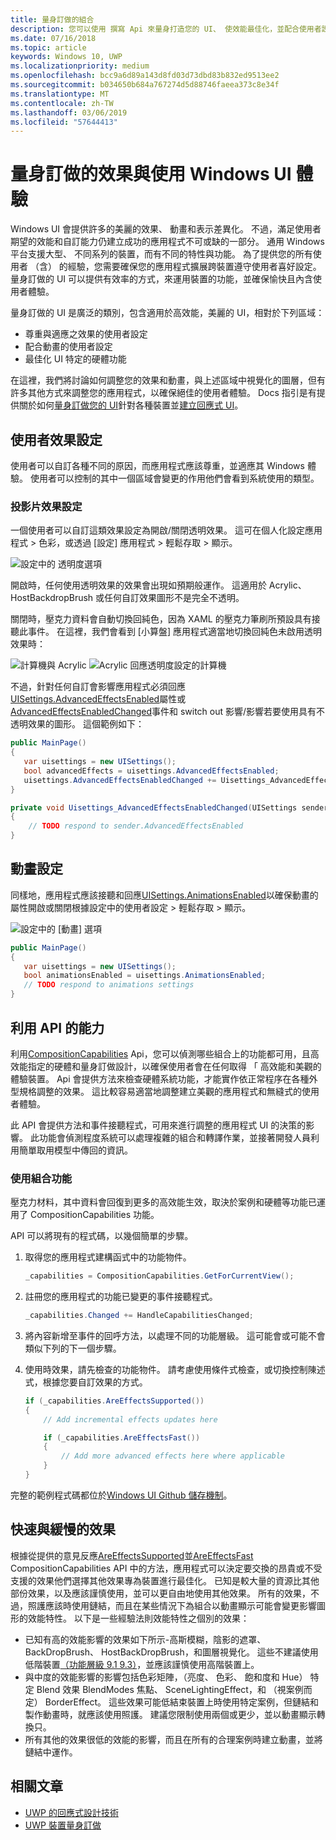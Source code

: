 ```yaml
---
title: 量身訂做的組合
description: 您可以使用 撰寫 Api 來量身打造您的 UI、 使效能最佳化，並配合使用者設定和裝置特性。
ms.date: 07/16/2018
ms.topic: article
keywords: Windows 10, UWP
ms.localizationpriority: medium
ms.openlocfilehash: bcc9a6d89a143d8fd03d73dbd83b832ed9513ee2
ms.sourcegitcommit: b034650b684a767274d5d88746faeea373c8e34f
ms.translationtype: MT
ms.contentlocale: zh-TW
ms.lasthandoff: 03/06/2019
ms.locfileid: "57644413"
---
```

# <a name="tailoring-effects--experiences-using-windows-ui"></a>量身訂做的效果與使用 Windows UI 體驗

Windows UI 會提供許多的美麗的效果、 動畫和表示差異化。 不過，滿足使用者期望的效能和自訂能力仍建立成功的應用程式不可或缺的一部分。 通用 Windows 平台支援大型、 不同系列的裝置，而有不同的特性與功能。 為了提供您的所有使用者 （含） 的經驗，您需要確保您的應用程式擴展跨裝置遵守使用者喜好設定。 量身訂做的 UI 可以提供有效率的方式，來運用裝置的功能，並確保愉快且內含使用者體驗。

量身訂做的 UI 是廣泛的類別，包含適用於高效能，美麗的 UI，相對於下列區域：

- 尊重與適應之效果的使用者設定
- 配合動畫的使用者設定
- 最佳化 UI 特定的硬體功能

在這裡，我們將討論如何調整您的效果和動畫，與上述區域中視覺化的圖層，但有許多其他方式來調整您的應用程式，以確保絕佳的使用者體驗。 Docs 指引是有提供關於如何[量身訂做您的 UI](/windows/uwp/design/layout/screen-sizes-and-breakpoints-for-responsive-design)針對各種裝置並[建立回應式 UI](/windows/uwp/design/layout/responsive-design)。

## <a name="user-effects-settings"></a>使用者效果設定

使用者可以自訂各種不同的原因，而應用程式應該尊重，並適應其 Windows 體驗。 使用者可以控制的其中一個區域會變更的作用他們會看到系統使用的類型。

### <a name="transparency-effects-settings"></a>投影片效果設定

一個使用者可以自訂這類效果設定為開啟/關閉透明效果。 這可在個人化設定應用程式 > 色彩，或透過 [設定] 應用程式 > 輕鬆存取 > 顯示。

![設定中的 透明度選項](images/tailoring-transparency-setting.png)

開啟時，任何使用透明效果的效果會出現如預期般運作。 這適用於 Acrylic、 HostBackdropBrush 或任何自訂效果圖形不是完全不透明。

關閉時，壓克力資料會自動切換回純色，因為 XAML 的壓克力筆刷所預設具有接聽此事件。 在這裡，我們會看到 [小算盤] 應用程式適當地切換回純色未啟用透明效果時：

![計算機與 Acrylic](images/tailoring-acrylic.png)
![Acrylic 回應透明度設定的計算機](images/tailoring-acrylic-fallback.png)

不過，針對任何自訂會影響應用程式必須回應[UISettings.AdvancedEffectsEnabled](https://docs.microsoft.com/uwp/api/windows.ui.viewmanagement.uisettings.advancedeffectsenabledchanged)屬性或[AdvancedEffectsEnabledChanged](https://docs.microsoft.com/uwp/api/windows.ui.viewmanagement.uisettings.advancedeffectsenabledchanged)事件和 switch out 影響/影響若要使用具有不透明效果的圖形。 這個範例如下：

```cs
public MainPage()
{
   var uisettings = new UISettings();
   bool advancedEffects = uisettings.AdvancedEffectsEnabled;
   uisettings.AdvancedEffectsEnabledChanged += Uisettings_AdvancedEffectsEnabledChanged;
}

private void Uisettings_AdvancedEffectsEnabledChanged(UISettings sender, object args)
{
    // TODO respond to sender.AdvancedEffectsEnabled
}
```

## <a name="animations-settings"></a>動畫設定

同樣地，應用程式應該接聽和回應[UISettings.AnimationsEnabled](https://docs.microsoft.com/uwp/api/windows.ui.viewmanagement.uisettings.animationsenabled)以確保動畫的屬性開啟或關閉根據設定中的使用者設定 > 輕鬆存取 > 顯示。

![設定中的 [動畫] 選項](images/tailoring-animations-setting.png)

```cs
public MainPage()
{
   var uisettings = new UISettings();
   bool animationsEnabled = uisettings.AnimationsEnabled;
   // TODO respond to animations settings
}

```

## <a name="leveraging-the-capabilities-api"></a>利用 API 的能力

利用[CompositionCapabilities](/uwp/api/windows.ui.composition.compositioncapabilities) Api，您可以偵測哪些組合上的功能都可用，且高效能指定的硬體和量身訂做設計，以確保使用者會在任何取得 「 高效能和美觀的體驗裝置。 Api 會提供方法來檢查硬體系統功能，才能實作依正常程序在各種外型規格調整的效果。 這比較容易適當地調整建立美觀的應用程式和無縫式的使用者體驗。

此 API 會提供方法和事件接聽程式，可用來進行調整的應用程式 UI 的決策的影響。 此功能會偵測程度系統可以處理複雜的組合和轉譯作業，並接著開發人員利用簡單取用模型中傳回的資訊。

### <a name="using-composition-capabilities"></a>使用組合功能

壓克力材料，其中資料會回復到更多的高效能生效，取決於案例和硬體等功能已運用了 CompositionCapabilities 功能。

API 可以將現有的程式碼，以幾個簡單的步驟。

1. 取得您的應用程式建構函式中的功能物件。

    ```cs
    _capabilities = CompositionCapabilities.GetForCurrentView();
    ```

1. 註冊您的應用程式的功能已變更的事件接聽程式。

    ```cs
    _capabilities.Changed += HandleCapabilitiesChanged;
    ```

1. 將內容新增至事件的回呼方法，以處理不同的功能層級。 這可能會或可能不會類似下列的下一個步驟。
1. 使用時效果，請先檢查的功能物件。 請考慮使用條件式檢查，或切換控制陳述式，根據您要自訂效果的方式。

    ```cs
    if (_capabilities.AreEffectsSupported())
    {
        // Add incremental effects updates here

        if (_capabilities.AreEffectsFast())
        {
            // Add more advanced effects here where applicable
        }
    }
    ```

完整的範例程式碼都位於[Windows UI Github 儲存機制](https://github.com/Microsoft/WindowsUIDevLabs/tree/master/SampleGallery/Samples/SDK%2015063/CompCapabilities)。

## <a name="fast-vs-slow-effects"></a>快速與緩慢的效果

根據從提供的意見反應[AreEffectsSupported](/uwp/api/windows.ui.composition.compositioncapabilities.areeffectssupported)並[AreEffectsFast](/uwp/api/windows.ui.composition.compositioncapabilities.areeffectsfast) CompositionCapabilities API 中的方法，應用程式可以決定要交換的昂貴或不受支援的效果他們選擇其他效果專為裝置進行最佳化。 已知是較大量的資源比其他部份效果，以及應該謹慎使用，並可以更自由地使用其他效果。 所有的效果，不過，照護應該時使用鏈結，而且在某些情況下為組合以動畫顯示可能會變更影響圖形的效能特性。 以下是一些經驗法則效能特性之個別的效果：

- 已知有高的效能影響的效果如下所示-高斯模糊，陰影的遮罩、 BackDropBrush、 HostBackDropBrush，和圖層視覺化。 這些不建議使用低階裝置[（功能層級 9.1 9.3）](https://msdn.microsoft.com/library/windows/desktop/ff476876(v=vs.85).aspx)，並應該謹慎使用高階裝置上。
- 與中度的效能影響的影響包括色彩矩陣，（亮度、 色彩、 飽和度和 Hue） 特定 Blend 效果 BlendModes 焦點、 SceneLightingEffect，和 （視案例而定） BorderEffect。 這些效果可能低結束裝置上時使用特定案例，但鏈結和製作動畫時，就應該使用照護。 建議您限制使用兩個或更少，並以動畫顯示轉換只。
- 所有其他的效果很低的效能的影響，而且在所有的合理案例時建立動畫，並將鏈結中運作。

## <a name="related-articles"></a>相關文章

- [UWP 的回應式設計技術](https://docs.microsoft.com/windows/uwp/design/layout/responsive-design)
- [UWP 裝置量身訂做](https://docs.microsoft.com/windows/uwp/design/layout/screen-sizes-and-breakpoints-for-responsive-design)
